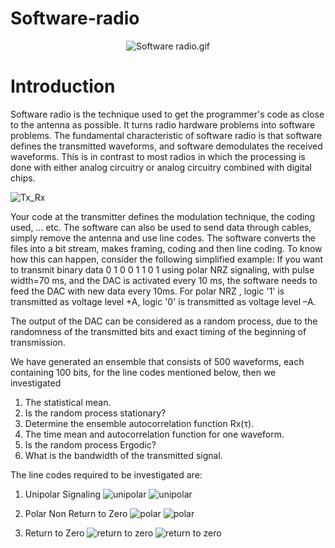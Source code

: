 # Software-radio

<p align="center">
<img src="https://user-images.githubusercontent.com/68920161/166302706-74dbfeb7-07bd-474a-9000-e2cfe891aa2d.gif" , alt="Software radio.gif">
</p>

# Introduction

Software radio is the technique used to get the programmer's code as close to the 
antenna as possible. It turns radio hardware problems into software problems. The 
fundamental characteristic of software radio is that software defines the transmitted 
waveforms, and software demodulates the received waveforms. This is in contrast to 
most radios in which the processing is done with either analog circuitry or analog 
circuitry combined with digital chips.

![Tx_Rx](https://user-images.githubusercontent.com/68920161/166295496-6ea4de41-264b-4eb6-a085-84856795d997.png)

Your code at the transmitter defines the modulation technique, the coding used, … etc. 
The software can also be used to send data through cables, simply remove the antenna 
and use line codes. The software converts the files into a bit stream, makes framing, 
coding and then line coding. To know how this can happen, consider the following 
simplified example:
If you want to transmit binary data 0 1 0 0 1 1 0 1 using polar NRZ signaling, 
with pulse width=70 ms, and the DAC is activated every 10 ms, the software 
needs to feed the DAC with new data every 10ms. For polar NRZ , logic '1' is 
transmitted as voltage level +A, logic '0' is transmitted as voltage level –A.

The output of the DAC can be considered as a random process, due to the 
randomness of the transmitted bits and exact timing of the beginning of 
transmission.

We have generated an ensemble that consists of 500 waveforms, each 
containing 100 bits, for the line codes mentioned below, then we investigated

1. The statistical mean.
2. Is the random process stationary?
3. Determine the ensemble autocorrelation function Rx(τ). 
4. The time mean and autocorrelation function for one waveform.
5. Is the random process Ergodic?
6. What is the bandwidth of the transmitted signal.

The line codes required to be investigated are:

1. Unipolar Signaling
![unipolar](https://user-images.githubusercontent.com/68920161/166296235-7b07ffc7-a7e1-4d7a-960a-ec0ccc7f9a64.png)
![unipolar](https://user-images.githubusercontent.com/68920161/166298414-67a28aa8-9d04-4a70-bd97-9428736582c1.png)

2. Polar Non Return to Zero
![polar](https://user-images.githubusercontent.com/68920161/166296347-99c30c2c-ad5d-4211-9d55-3f86f59cf93a.png)
![polar](https://user-images.githubusercontent.com/68920161/166297932-d4b4d376-5731-4118-8749-0778f743338f.png)
3. Return to Zero
![return to zero](https://user-images.githubusercontent.com/68920161/166296525-3e79153c-9550-4d1e-9b91-0e10bd1fc77a.png)
![return to zero](https://user-images.githubusercontent.com/68920161/166298665-01e298f3-f1d6-44a0-a495-7953020aaa8d.png)

